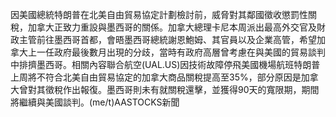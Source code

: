 因美國總統特朗普在北美自由貿易協定計劃檢討前，威脅對其鄰國徵收懲罰性關稅，加拿大正致力重設與墨西哥的關係。加拿大總理卡尼本周派出最高外交官及財政主管前往墨西哥首都，會晤墨西哥總統謝恩鮑姆、其官員以及企業高管，希望加拿大上一任政府最後數月出現的分歧，當時有政府高層曾考慮在與美國的貿易談判中排擠墨西哥。相關內容聯合航空(UAL.US)因技術故障停飛美國機場航班特朗普上周將不符合北美自由貿易協定的加拿大商品關稅提高至35%，部分原因是加拿大曾對其徵稅作出報復。墨西哥則未有就關稅還擊，並獲得90天的寬限期，期間將繼續與美國談判。(me/t)AASTOCKS新聞